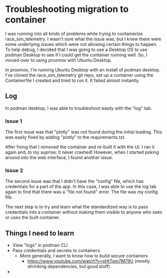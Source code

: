 # Troubleshooting migration to container

I was running into all kinds of problems while trying to containerize race_sim_telemetry. I wasn't sure what the issue
was, but I knew there were some underlying issues which were not allowing certain things to happen. To help debug, I 
decided that I was going to use a Desktop OS to use podman Desktop to see if I could get the container running well. So,
I moved over to using proxmox with Ubuntu Desktop.

In proxmox, I'm running Ubuntu Desktop with an install of podman desktop. I've cloned the race_sim_telemetry git repo,
set up a container using the Containerfile I created and tried to run it. It failed almost instantly. 

## Log

In podman desktop, I was able to troubleshoot easily with the "log" tab. 

### Issue 1

The first issue was that "plotly" was not found during the initial loading. This was easily fixed by adding "plotly" to 
the requirements.txt.

After fixing that I removed the container and re-built it with the UI. I ran it again and, to my suprise, it never 
crashed! However, when I started poking around into the web interface, I found another issue.

### Issue 2

The second issue was that I didn't have the "config" file, which has credentials for a part of the app. In this case, I
was able to use the log tab again to find that there was a "file not found" error. The file was my config file. 

The next step is to try and learn what the standardized way is to pass credentials into a container without making them
visible to anyone who sees or uses the built container.

## Things I need to learn

- View "logs" in podman CLI
- Pass credentials and secrets to containers
  - More generally, I want to know how to build secure containers
    - https://www.youtube.com/watch?v=pHtTqm7M79U (mostly shrinking dependencies, but good stuff)
- 